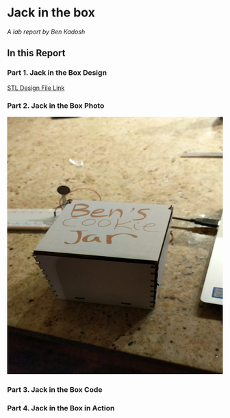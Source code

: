 # Jack in the box

*A lab report by Ben Kadosh*

## In this Report

### Part 1. Jack in the Box Design

[STL Design File Link](https://github.com/BenKadosh1/IDD-Fa19-Lab5/blob/master/Jack_In_The_Box_Cookie_BK.stl)

### Part 2. Jack in the Box Photo

<img src="https://github.com/BenKadosh1/IDD-Fa19-Lab5/blob/master/Jack_In_The_Box_BK.jpg" width=600 height=600>

### Part 3. Jack in the Box Code



### Part 4. Jack in the Box in Action

